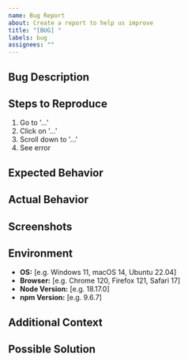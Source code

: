 ```yaml
---
name: Bug Report
about: Create a report to help us improve
title: "[BUG] "
labels: bug
assignees: ""
---
```


## Bug Description

<!-- A clear and concise description of what the bug is -->

## Steps to Reproduce

1. Go to '...'
2. Click on '...'
3. Scroll down to '...'
4. See error

## Expected Behavior

<!-- A clear and concise description of what you expected to happen -->

## Actual Behavior

<!-- A clear and concise description of what actually happened -->

## Screenshots

<!-- If applicable, add screenshots to help explain your problem -->

## Environment

- **OS:** [e.g. Windows 11, macOS 14, Ubuntu 22.04]
- **Browser:** [e.g. Chrome 120, Firefox 121, Safari 17]
- **Node Version:** [e.g. 18.17.0]
- **npm Version:** [e.g. 9.6.7]

## Additional Context

<!-- Add any other context about the problem here -->

## Possible Solution

<!-- Optional: Suggest a fix or reason for the bug -->
